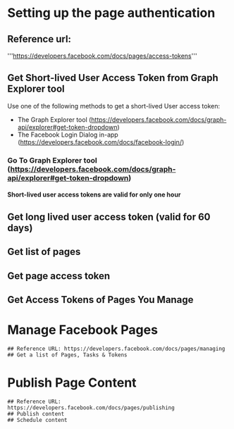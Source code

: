 # Setting up the page authentication
## Reference url: 
'''https://developers.facebook.com/docs/pages/access-tokens'''
## Get Short-lived User Access Token from Graph Explorer tool 
Use one of the following methods to get a short-lived User access token:
* The Graph Explorer tool (https://developers.facebook.com/docs/graph-api/explorer#get-token-dropdown)
* The Facebook Login Dialog in-app (https://developers.facebook.com/docs/facebook-login/)
### Go To Graph Explorer tool (https://developers.facebook.com/docs/graph-api/explorer#get-token-dropdown)
#### Short-lived user access tokens are valid for only one hour
## Get long lived user access token (valid for 60 days)
## Get list of pages
## Get page access token
## Get Access Tokens of Pages You Manage

# Manage Facebook Pages
    ## Reference URL: https://developers.facebook.com/docs/pages/managing
    ## Get a list of Pages, Tasks & Tokens
# Publish Page Content
    ## Reference URL: https://developers.facebook.com/docs/pages/publishing
    ## Publish content
    ## Schedule content